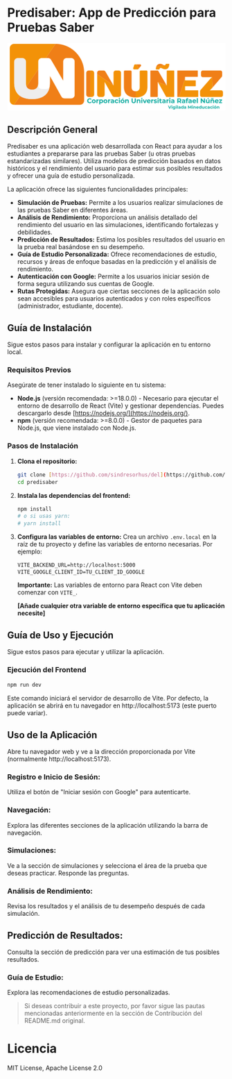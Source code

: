 # Predisaber: App de Predicción para Pruebas Saber

![Logo de la Aplicación](./src//assets/logo.svg)

## Descripción General

Predisaber es una aplicación web desarrollada con React para ayudar a los estudiantes a prepararse para las pruebas Saber (u otras pruebas estandarizadas similares). Utiliza modelos de predicción basados en datos históricos y el rendimiento del usuario para estimar sus posibles resultados y ofrecer una guía de estudio personalizada.

La aplicación ofrece las siguientes funcionalidades principales:

* **Simulación de Pruebas:** Permite a los usuarios realizar simulaciones de las pruebas Saber en diferentes áreas.
* **Análisis de Rendimiento:** Proporciona un análisis detallado del rendimiento del usuario en las simulaciones, identificando fortalezas y debilidades.
* **Predicción de Resultados:** Estima los posibles resultados del usuario en la prueba real basándose en su desempeño.
* **Guía de Estudio Personalizada:** Ofrece recomendaciones de estudio, recursos y áreas de enfoque basadas en la predicción y el análisis de rendimiento.
* **Autenticación con Google:** Permite a los usuarios iniciar sesión de forma segura utilizando sus cuentas de Google.
* **Rutas Protegidas:** Asegura que ciertas secciones de la aplicación solo sean accesibles para usuarios autenticados y con roles específicos (administrador, estudiante, docente).

## Guía de Instalación

Sigue estos pasos para instalar y configurar la aplicación en tu entorno local.

### Requisitos Previos

Asegúrate de tener instalado lo siguiente en tu sistema:

* **Node.js** (versión recomendada: >=18.0.0) - Necesario para ejecutar el entorno de desarrollo de React (Vite) y gestionar dependencias. Puedes descargarlo desde [https://nodejs.org/](https://nodejs.org/).
* **npm** (versión recomendada: >=8.0.0) - Gestor de paquetes para Node.js, que viene instalado con Node.js.

### Pasos de Instalación

1.  **Clona el repositorio:**
    ```bash
    git clone [https://github.com/sindresorhus/del](https://github.com/sindresorhus/del)
    cd predisaber
    ```

2.  **Instala las dependencias del frontend:**
    ```bash
    npm install
    # o si usas yarn:
    # yarn install
    ```

3.  **Configura las variables de entorno:**
    Crea un archivo `.env.local` en la raíz de tu proyecto y define las variables de entorno necesarias. Por ejemplo:

    ```
    VITE_BACKEND_URL=http://localhost:5000  
    VITE_GOOGLE_CLIENT_ID=TU_CLIENT_ID_GOOGLE 
    ```

    **Importante:** Las variables de entorno para React con Vite deben comenzar con `VITE_`.

    **[Añade cualquier otra variable de entorno específica que tu aplicación necesite]**

## Guía de Uso y Ejecución

Sigue estos pasos para ejecutar y utilizar la aplicación.

### Ejecución del Frontend

```bash
npm run dev

```

Este comando iniciará el servidor de desarrollo de Vite. Por defecto, la aplicación se abrirá en tu navegador en http://localhost:5173 (este puerto puede variar).

## Uso de la Aplicación

Abre tu navegador web y ve a la dirección proporcionada por Vite (normalmente http://localhost:5173).

### Registro e Inicio de Sesión: 
Utiliza el botón de "Iniciar sesión con Google" para autenticarte.
### Navegación: 
Explora las diferentes secciones de la aplicación utilizando la barra de navegación.
### Simulaciones: 
Ve a la sección de simulaciones y selecciona el área de la prueba que deseas practicar. Responde las preguntas.
### Análisis de Rendimiento: 
Revisa los resultados y el análisis de tu desempeño después de cada simulación.
## Predicción de Resultados: 
Consulta la sección de predicción para ver una estimación de tus posibles resultados.
### Guía de Estudio: 
Explora las recomendaciones de estudio personalizadas.

> Si deseas contribuir a este proyecto, por favor sigue las pautas mencionadas anteriormente en la sección de Contribución del README.md original.

# Licencia
MIT License, Apache License 2.0